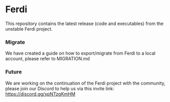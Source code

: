 # Ferdi
This repository contains the latest release (code and executables) from the unstable Ferdi project. 

### Migrate
We have created a guide on how to export/migrate from Ferdi to a local account, please refer to MIGRATION.md

### Future
We are working on the continuation of the Ferdi project with the community, please join our Discord to help us via this invite link:
https://discord.gg/xpNTzgKmHM

